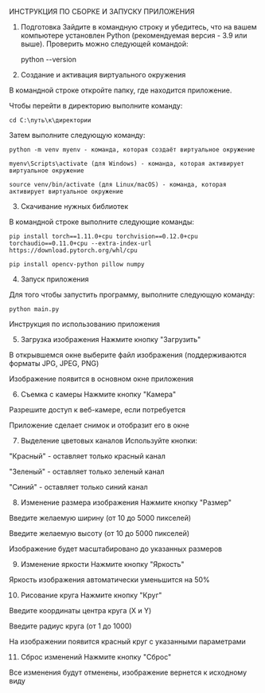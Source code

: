 ИНСТРУКЦИЯ ПО СБОРКЕ И ЗАПУСКУ ПРИЛОЖЕНИЯ

1. Подготовка
Зайдите в командную строку и убедитесь, что на вашем компьютере установлен Python (рекомендуемая версия - 3.9 или выше). Проверить можно следующей командой:

    python --version

2. Создание и активация виртуального окружения

В командной строке откройте папку, где находится приложение.

Чтобы перейти в директорию выполните команду:

    cd C:\путь\к\директории

Затем выполните следующую команду:

    python -m venv myenv - команда, которая создаёт виртуальное окружение

    myenv\Scripts\activate (для Windows) - команда, которая активирует виртуальное окружение

    source venv/bin/activate (для Linux/macOS) - команда, которая активирует виртуальное окружение

3. Скачивание нужных библиотек

В командной строке выполните следующие команды:

    pip install torch==1.11.0+cpu torchvision==0.12.0+cpu torchaudio==0.11.0+cpu --extra-index-url https://download.pytorch.org/whl/cpu

    pip install opencv-python pillow numpy

4. Запуск приложения

Для того чтобы запустить программу, выполните следующую команду:

    python main.py

Инструкция по использованию приложения

5. Загрузка изображения
Нажмите кнопку "Загрузить"

В открывшемся окне выберите файл изображения (поддерживаются форматы JPG, JPEG, PNG)

Изображение появится в основном окне приложения

6. Съемка с камеры
Нажмите кнопку "Камера"

Разрешите доступ к веб-камере, если потребуется

Приложение сделает снимок и отобразит его в окне

7. Выделение цветовых каналов
Используйте кнопки:

"Красный" - оставляет только красный канал

"Зеленый" - оставляет только зеленый канал

"Синий" - оставляет только синий канал

8. Изменение размера изображения
Нажмите кнопку "Размер"

Введите желаемую ширину (от 10 до 5000 пикселей)

Введите желаемую высоту (от 10 до 5000 пикселей)

Изображение будет масштабировано до указанных размеров

9. Изменение яркости
Нажмите кнопку "Яркость"

Яркость изображения автоматически уменьшится на 50%

10. Рисование круга
Нажмите кнопку "Круг"

Введите координаты центра круга (X и Y)

Введите радиус круга (от 1 до 1000)

На изображении появится красный круг с указанными параметрами

11. Сброс изменений
Нажмите кнопку "Сброс"

Все изменения будут отменены, изображение вернется к исходному виду